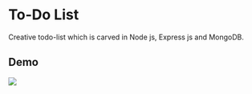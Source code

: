 # To-Do List

Creative todo-list which is carved in Node js, Express js and MongoDB.


## Demo

<img src="https://www43.img2go.com/dl/web7/download-file/a9090c34-a850-4d02-a288-7cf338a049ea/Home_-_Google_Chrome_2021-08-12_13-19-15_SparkVideo.gif" />

  

